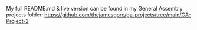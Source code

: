 My full README.md & live version can be found in my General Assembly projects folder: https://github.com/thejamesgore/ga-projects/tree/main/GA-Project-2
